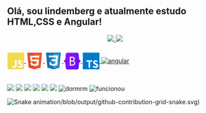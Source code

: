 ## Olá, sou lindemberg e atualmente estudo HTML,CSS e Angular!
<div align="center">
  <a href="https://github.com/lindembergs">
  <img height="180em" src="https://github-readme-stats.vercel.app/api?username=lindembergs&show_icons=true&theme=dark&include_all_commits=true&count_private=true"/>
  <img height="180em" src="https://github-readme-stats.vercel.app/api/top-langs/?username=lindembergs&layout=compact&langs_count=7&theme=dark"/>
</div>
<div style="display: inline_block"><br>
  <img align="center" alt="Berg-Js" height="40" width="40" src="https://raw.githubusercontent.com/devicons/devicon/master/icons/javascript/javascript-plain.svg">
  <img align="center" alt="Berg-HTML" height="40" width="40" src="https://raw.githubusercontent.com/devicons/devicon/master/icons/html5/html5-original.svg">
  <img align="center" alt="Berg-CSS" height="40" width="40" src="https://raw.githubusercontent.com/devicons/devicon/master/icons/css3/css3-original.svg">
  <img align="center" alt="Berg-bootstrap" height="50" width="40" src=https://raw.githubusercontent.com/devicons/devicon/v2.15.1/icons/bootstrap/bootstrap-original.svg>
  <img alt="typescript" align="center" height="40" width="40" src="https://raw.githubusercontent.com/devicons/devicon/master/icons/typescript/typescript-plain.svg">
  <img alt="angular" align="center" height="40" width="40" src="https://cdn.jsdelivr.net/gh/devicons/devicon/icons/angularjs/angularjs-original.svg" />
</div>
  
  
  ##
 
<div> 
  <a href="https://www.youtube.com/channel/UCI_4mhpz5iYJk-eeZBjqDyA" target="_blank"><img src="https://img.shields.io/badge/YouTube-FF0000?style=for-the-badge&logo=youtube&logoColor=white" target="_blank"></a>
  <a href="https://www.instagram.com/bergz29_/" target="_blank"><img src="https://img.shields.io/badge/-Instagram-%23E4405F?style=for-the-badge&logo=instagram&logoColor=white" target="_blank"></a>
 	<a href="twitch" target="_blank"><img src="https://img.shields.io/badge/Twitch-9146FF?style=for-the-badge&logo=twitch&logoColor=white" target="_blank"></a>
 <a href="https://discord.gg/KcJcnP9FdF" target="_blank"><img src="https://img.shields.io/badge/Discord-7289DA?style=for-the-badge&logo=discord&logoColor=white" target="_blank"></a> 
  <a href = "mailto:lindembergparaiba@gmail.com"><img src="https://img.shields.io/badge/-Gmail-%23333?style=for-the-badge&logo=gmail&logoColor=white" target="_blank"></a>
  <a href="https://www.linkedin.com/in/lindemberg-da-silva-justino-430b47236/" target="_blank"><img src="https://img.shields.io/badge/-LinkedIn-%230077B5?style=for-the-badge&logo=linkedin&logoColor=white" target="_blank"></a> 
<img class="alignnone wp-image-2873" src="http://clubedosgeeks.com.br/wp-content/uploads/2016/01/dormrm.gif" alt="dormrm" width="553" height="309">
<img class="alignnone wp-image-2874" src="http://clubedosgeeks.com.br/wp-content/uploads/2016/01/funcionou.gif" alt="funcionou" width="548" height="308">
 
  ![Snake animation](https://github.com/lindembergs/lindembergs)/blob/output/github-contribution-grid-snake.svg)
  
 
</div>
  
  
